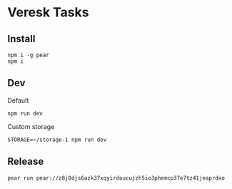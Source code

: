 # Veresk Tasks

## Install

```
npm i -g pear
npm i
```

## Dev

Default
```
npm run dev
```

Custom storage
```
STORAGE=~/storage-1 npm run dev
```

## Release
```
pear run pear://z8j8djs6azk37xqyirdoucujzh5io3phemcp37e7tz41jeaprdxo
```

